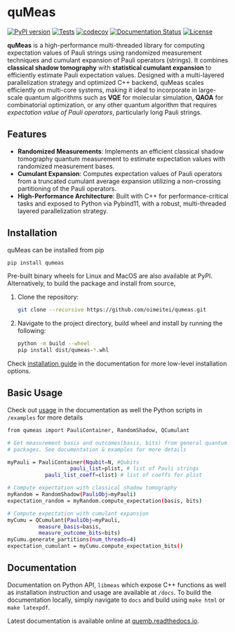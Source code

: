 # quMeas
[![PyPI version](https://badge.fury.io/py/qumeas.svg)](https://badge.fury.io/py/qumeas)
[![Tests](https://github.com/oimeitei/qumeas/actions/workflows/test_light.yml/badge.svg)](https://github.com/oimeitei/qumeas/actions/workflows/test_light.yml)
[![codecov](https://codecov.io/github/oimeitei/qumeas/graph/badge.svg?token=0RWJXUEG3E)](https://codecov.io/github/oimeitei/qumeas)
[![Documentation Status](https://readthedocs.org/projects/qumeas/badge/?version=latest)](https://qumeas.readthedocs.io/en/latest/?badge=latest)
[![License](https://img.shields.io/badge/License-Apache_2.0-blue.svg)](https://opensource.org/licenses/Apache-2.0)

**quMeas** is a high-performance multi-threaded library for computing expectation values of Pauli strings using randomized measurement techniques and cumulant expansion of Pauli operators (strings). It combines **classical shadow tomography** with **statistical cumulant expansion** to efficiently estimate Pauli expectation values. Designed with a multi-layered parallelization strategy and optimized C++ backend, quMeas scales efficiently on multi-core systems, making it ideal to incorporate in large-scale quantum algorithms such as **VQE** for molecular simulation, **QAOA** for combinatorial optimization, or any other quantum algorithm that requires *expectation value of Pauli operators*, particularly long Pauli strings.

## Features
- **Randomized Measurements**: Implements an efficient classical shadow tomography quantum measurement to estimate expectation values with randomized measurement bases.
- **Cumulant Expansion**: Computes expectation values of Pauli operators from a truncated cumulant average expansion utilizing a non-crossing partitioning of the Pauli operators.
- **High-Performance Architecture**: Built with C++ for performance-critical tasks and exposed to Python via Pybind11, with a robust, multi-threaded layered parallelization strategy.

## Installation

quMeas can be installed from pip

```bash
pip install qumeas
```

Pre-built binary wheels for Linux and MacOS are also available at PyPI. Alternatively, to build the package and install from source,

1. Clone the repository:
	```bash
	git clone --recursive https://github.com/oimeitei/qumeas.git
	```
2. Navigate to the project directory, build wheel and install by running the following:
	```bash
	python -m build --wheel
	pip install dist/qumeas-*.whl	
	```
Check [installation guide](https://qumeas.readthedocs.io/en/latest/installation.html) in the documentation for more low-level installation options.


## Basic Usage

Check out [usage](https://qumeas.readthedocs.io/en/latest/usage.html) in the documentation as well the Python scripts in `/examples` for more details


```bash
from qumeas import PauliContainer, RandomShadow, QCumulant

# Get measurement basis and outcomes(basis, bits) from general quantum computing
# packages. See documentation & examples for more details

myPauli = PauliContainer(Nqubit=N, #Qubits
                 	pauli_list=plist, # list of Pauli strings
		 	pauli_list_coeff=clist) # list of coeffs for plist

# Compute expectation with classical shadow tomography
myRandom = RandomShadow(PauliObj=myPauli)
expectation_random = myRandom.compute_expectation(basis, bits)

# Compute expectation with cumulant expansion
myCumu = QCumulant(PauliObj=myPauli,
		  measure_basis=basis,
		  measure_outcome_bits=bits)
myCumu.generate_partitions(num_threads=4)
expectation_cumulant = myCumu.compute_expectation_bits()
```


## Documentation

Documentation on Python API, `libmeas` which expose C++ functions as well as installation instruction and usage are available at `/docs`. To build the documentation locally, simply navigate to `docs` and build using `make html` or `make latexpdf`.

Latest documentation is available online at [quemb.readthedocs.io](http://qumeas.readthedocs.io/en/latest/).
